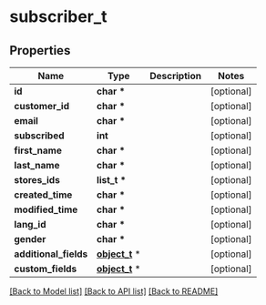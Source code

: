# subscriber_t

## Properties
Name | Type | Description | Notes
------------ | ------------- | ------------- | -------------
**id** | **char \*** |  | [optional] 
**customer_id** | **char \*** |  | [optional] 
**email** | **char \*** |  | [optional] 
**subscribed** | **int** |  | [optional] 
**first_name** | **char \*** |  | [optional] 
**last_name** | **char \*** |  | [optional] 
**stores_ids** | **list_t \*** |  | [optional] 
**created_time** | **char \*** |  | [optional] 
**modified_time** | **char \*** |  | [optional] 
**lang_id** | **char \*** |  | [optional] 
**gender** | **char \*** |  | [optional] 
**additional_fields** | [**object_t**](.md) \* |  | [optional] 
**custom_fields** | [**object_t**](.md) \* |  | [optional] 

[[Back to Model list]](../README.md#documentation-for-models) [[Back to API list]](../README.md#documentation-for-api-endpoints) [[Back to README]](../README.md)


